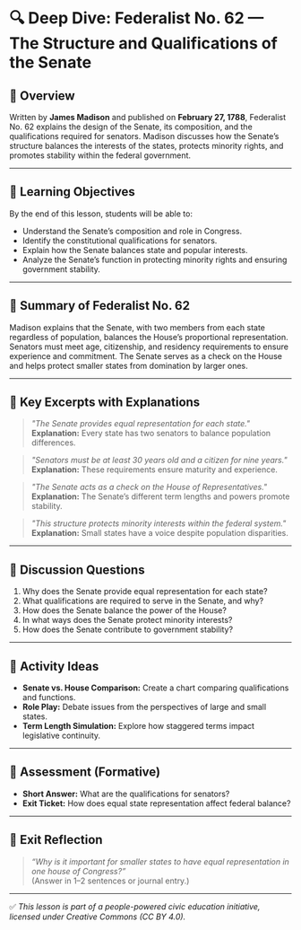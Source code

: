 # 🔍 Deep Dive: Federalist No. 62 — The Structure and Qualifications of the Senate

## 🧭 Overview

Written by **James Madison** and published on **February 27, 1788**, Federalist No. 62 explains the design of the Senate, its composition, and the qualifications required for senators. Madison discusses how the Senate’s structure balances the interests of the states, protects minority rights, and promotes stability within the federal government.

---

## 🎯 Learning Objectives

By the end of this lesson, students will be able to:  
- Understand the Senate’s composition and role in Congress.  
- Identify the constitutional qualifications for senators.  
- Explain how the Senate balances state and popular interests.  
- Analyze the Senate’s function in protecting minority rights and ensuring government stability.

---

## 📘 Summary of Federalist No. 62

Madison explains that the Senate, with two members from each state regardless of population, balances the House’s proportional representation. Senators must meet age, citizenship, and residency requirements to ensure experience and commitment. The Senate serves as a check on the House and helps protect smaller states from domination by larger ones.

---

## 📖 Key Excerpts with Explanations

> *"The Senate provides equal representation for each state."*  
**Explanation:** Every state has two senators to balance population differences.

> *"Senators must be at least 30 years old and a citizen for nine years."*  
**Explanation:** These requirements ensure maturity and experience.

> *"The Senate acts as a check on the House of Representatives."*  
**Explanation:** The Senate’s different term lengths and powers promote stability.

> *"This structure protects minority interests within the federal system."*  
**Explanation:** Small states have a voice despite population disparities.

---

## 💬 Discussion Questions

1. Why does the Senate provide equal representation for each state?  
2. What qualifications are required to serve in the Senate, and why?  
3. How does the Senate balance the power of the House?  
4. In what ways does the Senate protect minority interests?  
5. How does the Senate contribute to government stability?

---

## 🧪 Activity Ideas

- **Senate vs. House Comparison:** Create a chart comparing qualifications and functions.  
- **Role Play:** Debate issues from the perspectives of large and small states.  
- **Term Length Simulation:** Explore how staggered terms impact legislative continuity.

---

## 📎 Assessment (Formative)

- **Short Answer:** What are the qualifications for senators?  
- **Exit Ticket:** How does equal state representation affect federal balance?

---

## 🏁 Exit Reflection

> *“Why is it important for smaller states to have equal representation in one house of Congress?”*  
(Answer in 1–2 sentences or journal entry.)

---

✅ *This lesson is part of a people-powered civic education initiative, licensed under Creative Commons (CC BY 4.0).*
